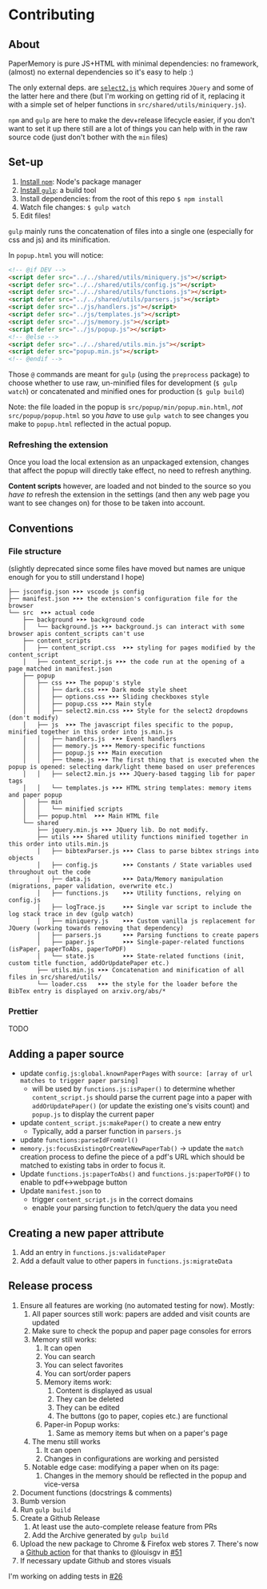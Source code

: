 # Contributing

## About

PaperMemory is pure JS+HTML with minimal dependencies: no framework, (almost) no external dependencies so it's easy to help :) 

The only external deps. are [`select2.js`](https://select2.org/) which requires `JQuery` and some of the latter here and there (but I'm working on getting rid of it, replacing it with a simple set of helper functions in `src/shared/utils/miniquery.js`).

`npm` and `gulp` are here to make the dev+release lifecycle easier, if you don't want to set it up there still are a lot of things you can help with in the raw source code (just don't bother with the `min` files)

## Set-up

1. [Install `npm`](https://www.npmjs.com/get-npm): Node's package manager
2. [Install `gulp`](https://gulpjs.com/): a build tool
3. Install dependencies: from the root of this repo `$ npm install`
4. Watch file changes: `$ gulp watch`
5. Edit files!

`gulp` mainly runs the concatenation of files into a single one (especially for css and js) and its minification.

In `popup.html` you will notice:

```html
<!-- @if DEV -->
<script defer src="../../shared/utils/miniquery.js"></script>
<script defer src="../../shared/utils/config.js"></script>
<script defer src="../../shared/utils/functions.js"></script>
<script defer src="../../shared/utils/parsers.js"></script>
<script defer src="../js/handlers.js"></script>
<script defer src="../js/templates.js"></script>
<script defer src="../js/memory.js"></script>
<script defer src="../js/popup.js"></script>
<!-- @else -->
<script defer src="../../shared/utils.min.js"></script>
<script defer src="popup.min.js"></script>
<!-- @endif -->
```

Those `@` commands are meant for `gulp` (using the `preprocess` package) to choose whether to use raw, un-minified files for development (`$ gulp watch`) or concatenated and minified ones for production (`$ gulp build`)

Note: the file loaded in the popup is `src/popup/min/popup.min.html`, *not* `src/popup/popup.html` so you *have* to use `gulp watch` to see changes you make to `popup.html` reflected in the actual popup.

### Refreshing the extension

Once you load the local extension as an unpackaged extension, changes that affect the popup will directly take effect, no need to refresh anything. 

**Content scripts** however, are loaded and not binded to the source so you _have to_ refresh the extension in the settings (and then any web page you want to see changes on) for those to be taken into account.


## Conventions

### File structure

(slightly deprecated since some files have moved but names are unique enough for you to still understand I hope)

```tree
├── jsconfig.json ➤➤➤ vscode js config
├── manifest.json ➤➤➤ the extension's configuration file for the browser
└── src  ➤➤➤ actual code
    ├── background ➤➤➤ background code
    │   └── background.js ➤➤➤ background.js can interact with some browser apis content_scripts can't use
    ├── content_scripts
    │   ├── content_script.css  ➤➤➤ styling for pages modified by the content_script
    │   ├── content_script.js ➤➤➤ the code run at the opening of a page matched in manifest.json
    ├── popup
    │   ├── css ➤➤➤ The popup's style
    │   │   ├── dark.css ➤➤➤ Dark mode style sheet
    │   │   ├── options.css ➤➤➤ Sliding checkboxes style
    │   │   ├── popup.css ➤➤➤ Main style
    │   │   ├── select2.min.css ➤➤➤ Style for the select2 dropdowns (don't modify)
    │   ├── js  ➤➤➤ The javascript files specific to the popup, minified together in this order into js.min.js
    │   │   ├── handlers.js  ➤➤➤ Event handlers
    │   │   ├── memory.js ➤➤➤ Memory-specific functions
    │   │   ├── popup.js ➤➤➤ Main execution
    │   │   ├── theme.js ➤➤➤ The first thing that is executed when the popup is opened: selecting dark/light theme based on user preferences
    │   │   ├── select2.min.js ➤➤➤ JQuery-based tagging lib for paper tags
    │   │   └── templates.js ➤➤➤ HTML string templates: memory items and paper popup
    │   ├── min
    │   │   └── minified scripts
    │   ├── popup.html  ➤➤➤ Main HTML file
    └── shared
        ├── jquery.min.js ➤➤➤ JQuery lib. Do not modify. 
        ├── utils ➤➤➤ Shared utility functions minified together in this order into utils.min.js
        │   ├── bibtexParser.js ➤➤➤ Class to parse bibtex strings into objects
        │   ├── config.js       ➤➤➤ Constants / State variables used throughout out the code
        │   ├── data.js         ➤➤➤ Data/Memory manipulation (migrations, paper validation, overwrite etc.)
        │   ├── functions.js    ➤➤➤ Utility functions, relying on config.js
        │   ├── logTrace.js     ➤➤➤ Single var script to include the log stack trace in dev (gulp watch)
        │   ├── miniquery.js    ➤➤➤ Custom vanilla js replacement for JQuery (working towards removing that dependency)
        │   ├── parsers.js      ➤➤➤ Parsing functions to create papers
        │   ├── paper.js        ➤➤➤ Single-paper-related functions (isPaper, paperToAbs, paperToPDF)
        │   └── state.js        ➤➤➤ State-related functions (init, custom title function, addOrUpdatePaper etc.)
        ├── utils.min.js ➤➤➤ Concatenation and minification of all files in src/shared/utils/
        └── loader.css   ➤➤➤ the style for the loader before the BibTex entry is displayed on arxiv.org/abs/*
```

### Prettier

TODO

## Adding a paper source

* update `config.js:global.knownPaperPages` with `source: [array of url matches to trigger paper parsing]`
  * will be used by `functions.js:isPaper()` to determine whether `content_script.js` should parse the current page into a paper with `addOrUpdatePaper()` (or update the existing one's visits count) and `popup.js` to display the current paper
* update `content_script.js:makePaper()` to create a new entry
  * Typically, add a parser function in `parsers.js`  
* update `functions:parseIdFromUrl()`
* `memory.js:focusExistingOrCreateNewPaperTab()` -> update the `match` creation process to define the piece of a pdf's URL which should be matched to existing tabs in order to focus it.
* Update `functions.js:paperToAbs()` and `functions.js:paperToPDF()` to enable to pdf<->webpage button
* Update `manifest.json` to
  * trigger `content_script.js` in the correct domains
  * enable your parsing function to fetch/query the data you need

## Creating a new paper attribute

1. Add an entry in `functions.js:validatePaper`
2. Add a default value to other papers in `functions.js:migrateData`

## Release process

1. Ensure all features are working (no automated testing for now). Mostly:
    1. All paper sources still work: papers are added and visit counts are updated
    2. Make sure to check the popup and paper page consoles for errors
    3. Memory still works:
        1. It can open
        2. You can search
        3. You can select favorites
        4. You can sort/order papers
        5. Memory items work:
            1. Content is displayed as usual
            2. They can be deleted
            3. They can be edited
            4. The buttons (go to paper, copies etc.) are functional
        6. Paper-in Popup works:
            1. Same as memory items but when on a paper's page
    4. The menu still works
        1. It can open
        2. Changes in configurations are working and persisted  
    5. Notable edge case: modifying a paper when on its page:
        1. Changes in the memory should be reflected in the popup and vice-versa
2. Document functions (docstrings & comments)
3. Bumb version
4. Run `gulp build`
5. Create a Github Release
    1. At least use the auto-complete release feature from PRs
    2. Add the Archive generated by `gulp build`
6. Upload the new package to Chrome & Firefox web stores
    7. There's now a [Github action](https://github.com/vict0rsch/PaperMemory/actions/workflows/submit.yml) for that thanks to @louisgv in [#51](https://github.com/vict0rsch/PaperMemory/pull/51)
8. If necessary update Github and stores visuals

I'm working on adding tests in [#26](https://github.com/vict0rsch/PaperMemory/pull/26)
